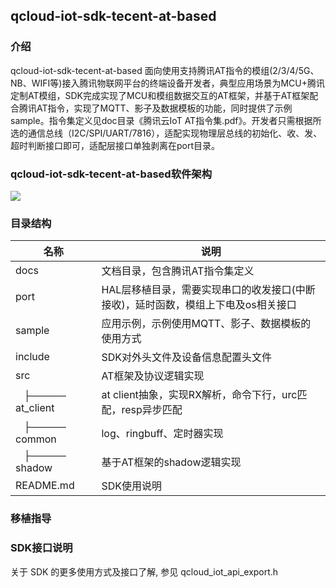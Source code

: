 ##  qcloud-iot-sdk-tecent-at-based 

### 介绍

qcloud-iot-sdk-tecent-at-based 面向使用支持腾讯AT指令的模组(2/3/4/5G、NB、WIFI等)接入腾讯物联网平台的终端设备开发者，典型应用场景为MCU+腾讯定制AT模组，SDK完成实现了MCU和模组数据交互的AT框架，并基于AT框架配合腾讯AT指令，实现了MQTT、影子及数据模板的功能，同时提供了示例sample。指令集定义见doc目录《腾讯云IoT AT指令集.pdf》。开发者只需根据所选的通信总线（I2C/SPI/UART/7816），适配实现物理层总线的初始化、收、发、超时判断接口即可，适配层接口单独剥离在port目录。

### qcloud-iot-sdk-tecent-at-based软件架构
![](https://i.imgur.com/E6qiUrO.jpg)

### 目录结构

| 名称            | 说明 |
| ----            | ---- |
| docs            | 文档目录，包含腾讯AT指令集定义 |
| port            | HAL层移植目录，需要实现串口的收发接口(中断接收)，延时函数，模组上下电及os相关接口|
| sample          | 应用示例，示例使用MQTT、影子、数据模板的使用方式|
| include         | SDK对外头文件及设备信息配置头文件 |
| src             | AT框架及协议逻辑实现 |
|   ├───── at_client  | at client抽象，实现RX解析，命令下行，urc匹配，resp异步匹配|
|   	├───── common  |log、ringbuff、定时器实现|
|   	├───── shadow  |基于AT框架的shadow逻辑实现|
| README.md       | SDK使用说明 |

### 移植指导


### SDK接口说明
 关于 SDK 的更多使用方式及接口了解, 参见 qcloud_iot_api_export.h
